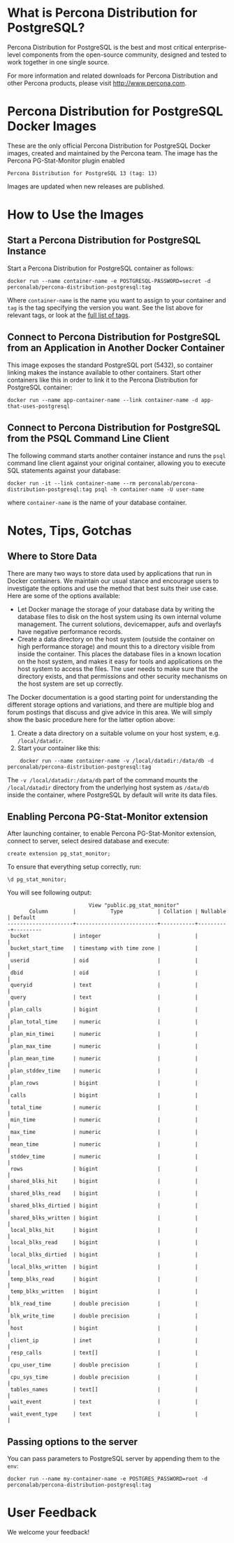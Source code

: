 # What is Percona Distribution for PostgreSQL?

Percona Distribution for PostgreSQL is the best and most critical enterprise-level components from the open-source community, designed and tested to work together in one single source.

For more information and related downloads for Percona Distribution and other Percona products, please visit http://www.percona.com.

# Percona Distribution for PostgreSQL Docker Images

These are the only official Percona Distribution for PostgreSQL Docker images, created and maintained by the Percona team. The image has the Percona PG-Stat-Monitor plugin enabled

    Percona Distribution for PostgreSQL 13 (tag: 13)

Images are updated when new releases are published.

# How to Use the Images

## Start a Percona Distribution for PostgreSQL Instance

Start a Percona Distribution for PostgreSQL container as follows:

    docker run --name container-name -e POSTGRESQL-PASSWORD=secret -d perconalab/percona-distribution-postgresql:tag

Where `container-name` is the name you want to assign to your container and `tag` is the tag specifying the version you want. See the list above for relevant tags, or look at the [full list of tags](https://hub.docker.com/r/perconalab/percona-distribution-postgresql/tags/).

## Connect to Percona Distribution for PostgreSQL from an Application in Another Docker Container

This image exposes the standard PostgreSQL port (5432), so container linking makes the instance available to other containers. Start other containers like this in order to link it to the Percona Distribution for PostgreSQL container:

    docker run --name app-container-name --link container-name -d app-that-uses-postgresql

## Connect to Percona Distribution for PostgreSQL from the PSQL Command Line Client

The following command starts another container instance and runs the `psql` command line client against your original container, allowing you to execute SQL statements against your database:

    docker run -it --link container-name --rm perconalab/percona-distribution-postgresql:tag psql -h container-name -U user-name

where `container-name` is the name of your database container.


# Notes, Tips, Gotchas

## Where to Store Data

There are many two ways to store data used by applications that run in Docker containers. We maintain our usual stance and encourage users to investigate the options and use the method that best suits their use case. Here are some of the options available:

* Let Docker manage the storage of your database data by writing the database files to disk on the host system using its own internal volume management. The current solutions, devicemapper, aufs and overlayfs have negative performance records.
* Create a data directory on the host system (outside the container on high performance storage) and mount this to a directory visible from inside the container. This places the database files in a known location on the host system, and makes it easy for tools and applications on the host system to access the files. The user needs to make sure that the directory exists, and that permissions and other security mechanisms on the host system are set up correctly.

The Docker documentation is a good starting point for understanding the different storage options and variations, and there are multiple blog and forum postings that discuss and give advice in this area. We will simply show the basic procedure here for the latter option above:

1. Create a data directory on a suitable volume on your host system, e.g. `/local/datadir`.
2. Start your container like this:

```
    docker run --name container-name -v /local/datadir:/data/db -d perconalab/percona-distribution-postgresql:tag
```

The `-v /local/datadir:/data/db` part of the command mounts the `/local/datadir` directory from the underlying host system as `/data/db` inside the container, where PostgreSQL by default will write its data files.

## Enabling Percona PG-Stat-Monitor extension

After launching container, to enable Percona PG-Stat-Monitor extension, connect to server, select desired database and execute:

```
create extension pg_stat_monitor;
```

To ensure that everything setup correctly, run:

```
\d pg_stat_monitor;
```

You will see following output:

```
                          View "public.pg_stat_monitor"
       Column        |           Type           | Collation | Nullable | Default
---------------------+--------------------------+-----------+----------+---------
 bucket              | integer                  |           |          |
 bucket_start_time   | timestamp with time zone |           |          |
 userid              | oid                      |           |          |
 dbid                | oid                      |           |          |
 queryid             | text                     |           |          |
 query               | text                     |           |          |
 plan_calls          | bigint                   |           |          |
 plan_total_time     | numeric                  |           |          |
 plan_min_timei      | numeric                  |           |          |
 plan_max_time       | numeric                  |           |          |
 plan_mean_time      | numeric                  |           |          |
 plan_stddev_time    | numeric                  |           |          |
 plan_rows           | bigint                   |           |          |
 calls               | bigint                   |           |          |
 total_time          | numeric                  |           |          |
 min_time            | numeric                  |           |          |
 max_time            | numeric                  |           |          |
 mean_time           | numeric                  |           |          |
 stddev_time         | numeric                  |           |          |
 rows                | bigint                   |           |          |
 shared_blks_hit     | bigint                   |           |          |
 shared_blks_read    | bigint                   |           |          |
 shared_blks_dirtied | bigint                   |           |          |
 shared_blks_written | bigint                   |           |          |
 local_blks_hit      | bigint                   |           |          |
 local_blks_read     | bigint                   |           |          |
 local_blks_dirtied  | bigint                   |           |          |
 local_blks_written  | bigint                   |           |          |
 temp_blks_read      | bigint                   |           |          |
 temp_blks_written   | bigint                   |           |          |
 blk_read_time       | double precision         |           |          |
 blk_write_time      | double precision         |           |          |
 host                | bigint                   |           |          |
 client_ip           | inet                     |           |          |
 resp_calls          | text[]                   |           |          |
 cpu_user_time       | double precision         |           |          |
 cpu_sys_time        | double precision         |           |          |
 tables_names        | text[]                   |           |          |
 wait_event          | text                     |           |          |
 wait_event_type     | text                     |           |          |
 ```

## Passing options to the server

You can pass parameters to PostgreSQL server by appending them to the `env`:

    docker run --name my-container-name -e POSTGRES_PASSWORD=root -d perconalab/percona-distribution-postgresql:tag

# User Feedback

We welcome your feedback!
